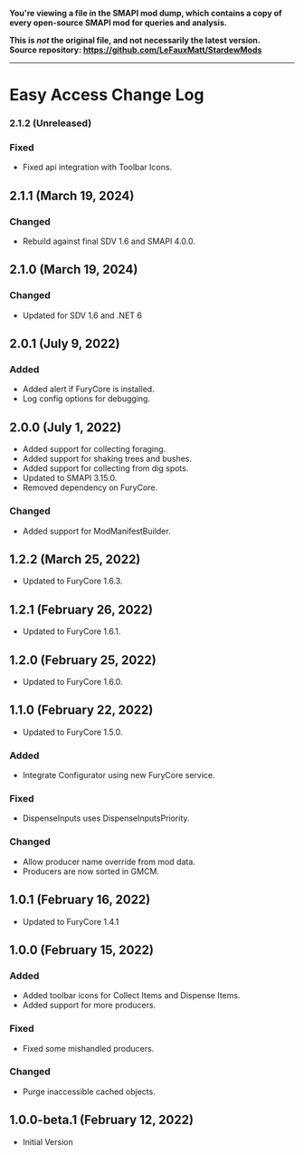 **You're viewing a file in the SMAPI mod dump, which contains a copy of every open-source SMAPI mod
for queries and analysis.**

**This is _not_ the original file, and not necessarily the latest version.**  
**Source repository: https://github.com/LeFauxMatt/StardewMods**

----

# Easy Access Change Log

### 2.1.2 (Unreleased)

### Fixed

* Fixed api integration with Toolbar Icons.

## 2.1.1 (March 19, 2024)

### Changed

* Rebuild against final SDV 1.6 and SMAPI 4.0.0.

## 2.1.0 (March 19, 2024)

### Changed

* Updated for SDV 1.6 and .NET 6

## 2.0.1 (July 9, 2022)

### Added

* Added alert if FuryCore is installed.
* Log config options for debugging.

## 2.0.0 (July 1, 2022)

* Added support for collecting foraging.
* Added support for shaking trees and bushes.
* Added support for collecting from dig spots.
* Updated to SMAPI 3.15.0.
* Removed dependency on FuryCore.

### Changed

* Added support for ModManifestBuilder.

## 1.2.2 (March 25, 2022)

* Updated to FuryCore 1.6.3.

## 1.2.1 (February 26, 2022)

* Updated to FuryCore 1.6.1.

## 1.2.0 (February 25, 2022)

* Updated to FuryCore 1.6.0.

## 1.1.0 (February 22, 2022)

* Updated to FuryCore 1.5.0.

### Added

* Integrate Configurator using new FuryCore service.

### Fixed

* DispenseInputs uses DispenseInputsPriority.

### Changed

* Allow producer name override from mod data.
* Producers are now sorted in GMCM.

## 1.0.1 (February 16, 2022)

* Updated to FuryCore 1.4.1

## 1.0.0 (February 15, 2022)

### Added

* Added toolbar icons for Collect Items and Dispense Items.
* Added support for more producers.

### Fixed

* Fixed some mishandled producers.

### Changed

* Purge inaccessible cached objects.

## 1.0.0-beta.1 (February 12, 2022)

* Initial Version